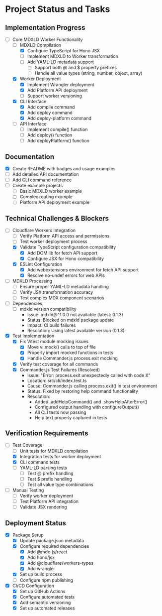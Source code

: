 # Project Status and Tasks

## Implementation Progress

- [ ] Core MDXLD Worker Functionality
  - [ ] MDXLD Compilation
    - [x] Configure TypeScript for Hono JSX
    - [ ] Implement MDXLD to Worker transformation
    - [ ] Add YAML-LD metadata support
      - [ ] Support both @ and $ property prefixes
      - [ ] Handle all value types (string, number, object, array)
  - [x] Worker Deployment
    - [x] Implement Wrangler deployment
    - [x] Add Platform API deployment
    - [ ] Support worker versioning
  - [x] CLI Interface
    - [x] Add compile command
    - [x] Add deploy command
    - [x] Add deploy-platform command
  - [ ] API Interface
    - [ ] Implement compile() function
    - [ ] Add deploy() function
    - [ ] Add deployPlatform() function

## Documentation

- [x] Create README with badges and usage examples
- [ ] Add detailed API documentation
- [ ] Add CLI command reference
- [ ] Create example projects
  - [ ] Basic MDXLD worker example
  - [ ] Complex routing example
  - [ ] Platform API deployment example

## Technical Challenges & Blockers

- [ ] Cloudflare Workers Integration
  - [ ] Verify Platform API access and permissions
  - [ ] Test worker deployment process
  - [x] Validate TypeScript configuration compatibility
    - [x] Add DOM lib for fetch API support
    - [x] Configure JSX for Hono compatibility
  - [x] ESLint Configuration
    - [x] Add webextensions environment for fetch API support
    - [x] Resolve no-undef errors for web APIs
- [ ] MDXLD Processing
  - [ ] Ensure proper YAML-LD metadata handling
  - [ ] Verify JSX transformation accuracy
  - [ ] Test complex MDX component scenarios
- [ ] Dependencies
  - [ ] mdxld version compatibility
    - Issue: mdxld@^1.0.0 not available (latest: 0.1.3)
    - Status: Blocked on mdxld package update
    - Impact: CI build failures
    - Resolution: Using latest available version (0.1.3)
- [x] Test Implementation
  - [x] Fix Vitest module mocking issues
    - [x] Move vi.mock() calls to top of file
    - [x] Properly import mocked functions in tests
    - [x] Handle Commander.js process.exit mocking
  - [x] Verify test coverage for all commands
  - [x] Commander.js Test Failures (Resolved)
    - Issue: "Error: process.exit unexpectedly called with code X"
    - Location: src/cli/index.test.ts
    - Cause: Commander.js calling process.exit() in test environment
    - Status: Fixed by restoring help command functionality
    - Resolution:
      - Added .addHelpCommand() and .showHelpAfterError()
      - Configured output handling with configureOutput()
      - All CLI tests now passing
      - Help text properly captured in tests

## Verification Requirements

- [ ] Test Coverage
  - [ ] Unit tests for MDXLD compilation
  - [x] Integration tests for worker deployment
  - [x] CLI command tests
  - [ ] YAML-LD parsing tests
    - [ ] Test @ prefix handling
    - [ ] Test $ prefix handling
    - [ ] Test all value type combinations
- [ ] Manual Testing
  - [ ] Verify worker deployment
  - [ ] Test Platform API integration
  - [ ] Validate JSX rendering

## Deployment Status

- [x] Package Setup
  - [x] Update package.json metadata
  - [x] Configure required dependencies
    - [x] Add @mdx-js/react
    - [x] Add hono/jsx
    - [x] Add @cloudflare/workers-types
    - [x] Add wrangler
  - [x] Set up build process
  - [ ] Configure npm publishing

- [x] CI/CD Configuration
  - [x] Set up GitHub Actions
  - [x] Configure automated tests
  - [x] Add semantic versioning
  - [x] Set up automated releases
